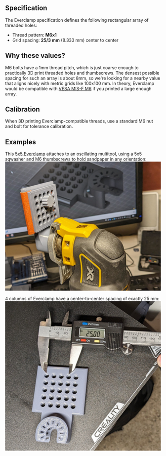 ## Specification

The Everclamp specification defines the following rectangular array of threaded holes:

- Thread pattern: **M6x1**
- Grid spacing: **25/3 mm** (8.333 mm) center to center

## Why these values?
M6 bolts have a 1mm thread pitch, which is just coarse enough to practically 3D print threaded holes and thumbscrews.  The densest possible spacing for such an array is about 8mm, so we're looking for a nearby value that aligns nicely with metric grids like 100x100 mm.  In theory, Everclamp would be compatible with [VESA MIS-F M6](https://en.wikipedia.org/wiki/Flat_Display_Mounting_Interface#Variants) if you printed a large enough array.

## Calibration

When 3D printing Everclamp-compatible threads, use a standard M6 nut and bolt for tolerance calibration.

## Examples

This [5x5 Everclamp](https://www.thingiverse.com/thing:6083263) attaches to an oscillating multitool, using a 5x5 sqwasher and M6 thumbscrews to hold sandpaper in any orientation:
![](media/multitool_sandpaper.jpg)

4 columns of Everclamp have a center-to-center spacing of exactly 25 mm:
![](media/everclamp5x5.jpg)
